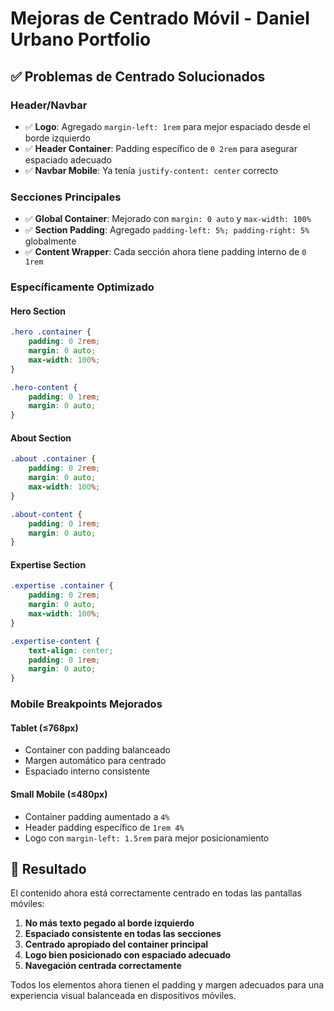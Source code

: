 # Mejoras de Centrado Móvil - Daniel Urbano Portfolio

## ✅ Problemas de Centrado Solucionados

### Header/Navbar
- ✅ **Logo**: Agregado `margin-left: 1rem` para mejor espaciado desde el borde izquierdo
- ✅ **Header Container**: Padding específico de `0 2rem` para asegurar espaciado adecuado
- ✅ **Navbar Mobile**: Ya tenía `justify-content: center` correcto

### Secciones Principales
- ✅ **Global Container**: Mejorado con `margin: 0 auto` y `max-width: 100%`
- ✅ **Section Padding**: Agregado `padding-left: 5%; padding-right: 5%` globalmente
- ✅ **Content Wrapper**: Cada sección ahora tiene padding interno de `0 1rem`

### Específicamente Optimizado

#### Hero Section
```css
.hero .container {
    padding: 0 2rem;
    margin: 0 auto;
    max-width: 100%;
}

.hero-content {
    padding: 0 1rem;
    margin: 0 auto;
}
```

#### About Section
```css
.about .container {
    padding: 0 2rem;
    margin: 0 auto;
    max-width: 100%;
}

.about-content {
    padding: 0 1rem;
    margin: 0 auto;
}
```

#### Expertise Section
```css
.expertise .container {
    padding: 0 2rem;
    margin: 0 auto;
    max-width: 100%;
}

.expertise-content {
    text-align: center;
    padding: 0 1rem;
    margin: 0 auto;
}
```

### Mobile Breakpoints Mejorados

#### Tablet (≤768px)
- Container con padding balanceado
- Margen automático para centrado
- Espaciado interno consistente

#### Small Mobile (≤480px)
- Container padding aumentado a `4%`
- Header padding específico de `1rem 4%`
- Logo con `margin-left: 1.5rem` para mejor posicionamiento

## 🎯 Resultado

El contenido ahora está correctamente centrado en todas las pantallas móviles:

1. **No más texto pegado al borde izquierdo**
2. **Espaciado consistente en todas las secciones**
3. **Centrado apropiado del container principal**
4. **Logo bien posicionado con espaciado adecuado**
5. **Navegación centrada correctamente**

Todos los elementos ahora tienen el padding y margen adecuados para una experiencia visual balanceada en dispositivos móviles.

